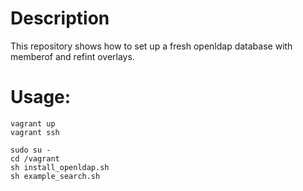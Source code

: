 # Description

This repository shows how to set up a fresh openldap database with memberof and refint overlays.

# Usage:

    vagrant up
    vagrant ssh

    sudo su -
    cd /vagrant
    sh install_openldap.sh
    sh example_search.sh

